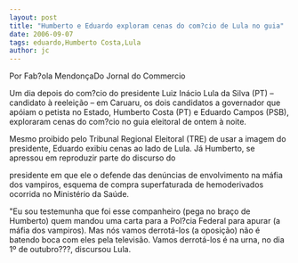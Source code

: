 ```yaml
---
layout: post
title: "Humberto e Eduardo exploram cenas do com?cio de Lula no guia"
date: 2006-09-07
tags: eduardo,Humberto Costa,Lula
author: jc
---
```

Por Fab?ola Mendon&ccedil;aDo Jornal do Commercio

Um dia depois do com?cio do presidente Luiz In&aacute;cio Lula da Silva (PT) &ndash; candidato &agrave; reelei&ccedil;&atilde;o &ndash; em Caruaru, os dois candidatos a governador que ap&oacute;iam o petista no Estado, Humberto Costa (PT) e Eduardo Campos (PSB), exploraram cenas do com?cio no guia eleitoral de ontem &agrave; noite.

Mesmo proibido pelo Tribunal Regional Eleitoral (TRE) de usar a imagem do presidente, Eduardo exibiu cenas ao lado de Lula. J&aacute; Humberto, se apressou em reproduzir parte do discurso do

presidente em que ele o defende das den&uacute;ncias de envolvimento na m&aacute;fia dos vampiros, esquema de compra superfaturada de hemoderivados ocorrida no Minist&eacute;rio da Sa&uacute;de.

"Eu sou testemunha que foi esse companheiro (pega no bra&ccedil;o de Humberto) quem mandou uma carta para a Pol?cia Federal para apurar (a m&aacute;fia dos vampiros). Mas n&oacute;s vamos derrot&aacute;-los (a oposi&ccedil;&atilde;o) n&atilde;o &eacute; batendo boca com eles pela televis&atilde;o. Vamos derrot&aacute;-los &eacute; na urna, no dia 1&ordm; de outubro???, discursou Lula.